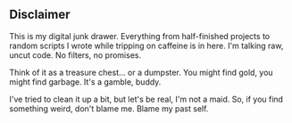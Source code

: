 ## Disclaimer

This is my digital junk drawer. Everything from half-finished projects to random scripts I wrote while tripping on caffeine is in here. I'm talking raw, uncut code. No filters, no promises.

Think of it as a treasure chest... or a dumpster. You might find gold, you might find garbage. It's a gamble, buddy.

I've tried to clean it up a bit, but let's be real, I'm not a maid. So, if you find something weird, don't blame me. Blame my past self.

